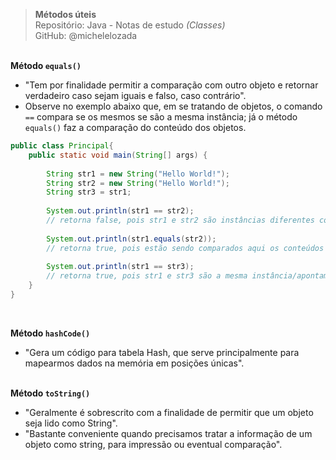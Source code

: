 > **Métodos úteis**     
> Repositório: Java - Notas de estudo *(Classes)*    
> GitHub: @michelelozada
&nbsp;
     
&nbsp;  
**Método `equals()`**  
- "Tem por finalidade permitir a comparação com outro objeto e retornar verdadeiro caso sejam iguais e falso, caso contrário".    
- Observe no exemplo abaixo que, em se tratando de objetos, o comando `==` compara se os mesmos se são a mesma instância; já o método 
`equals()` faz a comparação do conteúdo dos objetos.  
```java
public class Principal{
	public static void main(String[] args) {		
		
		String str1 = new String("Hello World!"); 
		String str2 = new String("Hello World!");
		String str3 = str1;
		
		System.out.println(str1 == str2); 
		// retorna false, pois str1 e str2 são instâncias diferentes com o mesmo conteúdo
		
		System.out.println(str1.equals(str2)); 
		// retorna true, pois estão sendo comparados aqui os conteúdos das duas strings
		
		System.out.println(str1 == str3); 
		// retorna true, pois str1 e str3 são a mesma instância/apontam para a mesma região de memória
	}	
}
```
&nbsp;  

**Método `hashCode()`**    
- "Gera um código para tabela Hash, que serve principalmente para mapearmos dados na memória em posições únicas".     
&nbsp;  

**Método `toString()`**  
 - "Geralmente é sobrescrito com a finalidade de permitir que um objeto seja lido como String".    
 - "Bastante conveniente quando precisamos tratar a informação de um objeto como string, para impressão ou eventual comparação".          
&nbsp;  
